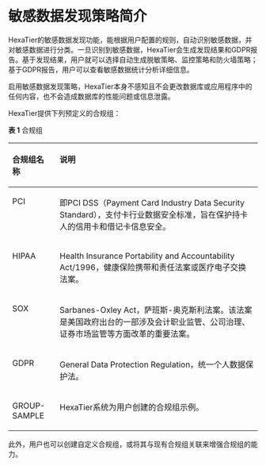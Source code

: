 # 敏感数据发现策略简介<a name="ZH-CN_TOPIC_0111166439"></a>

HexaTier的敏感数据发现功能，能根据用户配置的规则，自动识别敏感数据，并对敏感数据进行分类。一旦识别到敏感数据，HexaTier会生成发现结果和GDPR报告。基于发现结果，用户就可以选择自动生成脱敏策略、监控策略和防火墙策略；基于GDPR报告，用户可以查看敏感数据统计分析详细信息。

启用敏感数据发现策略，HexaTier本身不感知且不会更改数据库或应用程序中的任何内容，也不会造成数据库的性能问题或信息泄露。

HexaTier提供下列预定义的合规组：

**表 1**  合规组

<a name="zh-cn_topic_0110575006_t7ef9d7cb848d45e3b32921b48fa39b27"></a>
<table><thead align="left"><tr id="zh-cn_topic_0110575006_r13c68bac61e844018999efc211515735"><th class="cellrowborder" valign="top" width="19%" id="mcps1.2.3.1.1"><p id="zh-cn_topic_0110575006_zh-cn_topic_0076429781_p19503154378"><a name="zh-cn_topic_0110575006_zh-cn_topic_0076429781_p19503154378"></a><a name="zh-cn_topic_0110575006_zh-cn_topic_0076429781_p19503154378"></a>合规组名称</p>
</th>
<th class="cellrowborder" valign="top" width="81%" id="mcps1.2.3.1.2"><p id="zh-cn_topic_0110575006_a4a6079c0d51e426e95489b85214e5af3"><a name="zh-cn_topic_0110575006_a4a6079c0d51e426e95489b85214e5af3"></a><a name="zh-cn_topic_0110575006_a4a6079c0d51e426e95489b85214e5af3"></a>说明</p>
</th>
</tr>
</thead>
<tbody><tr id="zh-cn_topic_0110575006_r0d31c69d658a44499c606e35bd60b4bf"><td class="cellrowborder" valign="top" width="19%" headers="mcps1.2.3.1.1 "><p id="zh-cn_topic_0110575006_zh-cn_topic_0076429781_p150151513717"><a name="zh-cn_topic_0110575006_zh-cn_topic_0076429781_p150151513717"></a><a name="zh-cn_topic_0110575006_zh-cn_topic_0076429781_p150151513717"></a>PCI</p>
</td>
<td class="cellrowborder" valign="top" width="81%" headers="mcps1.2.3.1.2 "><p id="zh-cn_topic_0110575006_a2ad9664431a9480a8b5d7386668bfd5a"><a name="zh-cn_topic_0110575006_a2ad9664431a9480a8b5d7386668bfd5a"></a><a name="zh-cn_topic_0110575006_a2ad9664431a9480a8b5d7386668bfd5a"></a>即PCI DSS（Payment Card Industry Data Security Standard），支付卡行业数据安全标准，旨在保护持卡人的信用卡和借记卡信息安全。</p>
</td>
</tr>
<tr id="zh-cn_topic_0110575006_rd13bde28c1cb4c27a13efd4c870a8a28"><td class="cellrowborder" valign="top" width="19%" headers="mcps1.2.3.1.1 "><p id="zh-cn_topic_0110575006_zh-cn_topic_0076429781_p4509150375"><a name="zh-cn_topic_0110575006_zh-cn_topic_0076429781_p4509150375"></a><a name="zh-cn_topic_0110575006_zh-cn_topic_0076429781_p4509150375"></a>HIPAA</p>
</td>
<td class="cellrowborder" valign="top" width="81%" headers="mcps1.2.3.1.2 "><p id="zh-cn_topic_0110575006_ad8b5b14be93347a18735adf556d0f6b2"><a name="zh-cn_topic_0110575006_ad8b5b14be93347a18735adf556d0f6b2"></a><a name="zh-cn_topic_0110575006_ad8b5b14be93347a18735adf556d0f6b2"></a>Health Insurance Portability and Accountability Act/1996，健康保险携带和责任法案或医疗电子交换法案。</p>
</td>
</tr>
<tr id="zh-cn_topic_0110575006_r591ad7a737994967839a0404749f9cef"><td class="cellrowborder" valign="top" width="19%" headers="mcps1.2.3.1.1 "><p id="zh-cn_topic_0110575006_zh-cn_topic_0076429781_p14518155373"><a name="zh-cn_topic_0110575006_zh-cn_topic_0076429781_p14518155373"></a><a name="zh-cn_topic_0110575006_zh-cn_topic_0076429781_p14518155373"></a>SOX</p>
</td>
<td class="cellrowborder" valign="top" width="81%" headers="mcps1.2.3.1.2 "><p id="zh-cn_topic_0110575006_a8621fb094d8d447cb7608ea96d77f719"><a name="zh-cn_topic_0110575006_a8621fb094d8d447cb7608ea96d77f719"></a><a name="zh-cn_topic_0110575006_a8621fb094d8d447cb7608ea96d77f719"></a>Sarbanes-Oxley Act，萨班斯-奥克斯利法案。该法案是美国政府出台的一部涉及会计职业监管、公司治理、证券市场监管等方面改革的重要法案。</p>
</td>
</tr>
<tr id="zh-cn_topic_0110575006_row14132013173017"><td class="cellrowborder" valign="top" width="19%" headers="mcps1.2.3.1.1 "><p id="zh-cn_topic_0110575006_p613413173019"><a name="zh-cn_topic_0110575006_p613413173019"></a><a name="zh-cn_topic_0110575006_p613413173019"></a>GDPR</p>
</td>
<td class="cellrowborder" valign="top" width="81%" headers="mcps1.2.3.1.2 "><p id="zh-cn_topic_0110575006_p4131613173012"><a name="zh-cn_topic_0110575006_p4131613173012"></a><a name="zh-cn_topic_0110575006_p4131613173012"></a>General Data Protection Regulation，统一个人数据保护法。</p>
</td>
</tr>
<tr id="zh-cn_topic_0110575006_r0d85c50da5534c308a589b3823688659"><td class="cellrowborder" valign="top" width="19%" headers="mcps1.2.3.1.1 "><p id="zh-cn_topic_0110575006_zh-cn_topic_0076429781_p116280239468"><a name="zh-cn_topic_0110575006_zh-cn_topic_0076429781_p116280239468"></a><a name="zh-cn_topic_0110575006_zh-cn_topic_0076429781_p116280239468"></a>GROUP-SAMPLE</p>
</td>
<td class="cellrowborder" valign="top" width="81%" headers="mcps1.2.3.1.2 "><p id="zh-cn_topic_0110575006_a72dd7c6553904519b2876d48eb9ff96e"><a name="zh-cn_topic_0110575006_a72dd7c6553904519b2876d48eb9ff96e"></a><a name="zh-cn_topic_0110575006_a72dd7c6553904519b2876d48eb9ff96e"></a>HexaTier系统为用户创建的合规组示例。</p>
</td>
</tr>
</tbody>
</table>

此外，用户也可以创建自定义合规组，或将其与现有合规组关联来增强合规组的能力。


